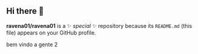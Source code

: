 ## Hi there 👋


**ravena01/ravena01** is a ✨ _special_ ✨ repository because its `README.md` (this file) appears on your GitHub profile.



bem vindo a gente 2
